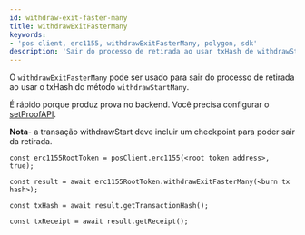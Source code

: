 ```yaml
---
id: withdraw-exit-faster-many
title: withdrawExitFasterMany
keywords:
- 'pos client, erc1155, withdrawExitFasterMany, polygon, sdk'
description: 'Sair do processo de retirada ao usar txHash de withdrawStartMany.'
---
```


O `withdrawExitFasterMany` pode ser usado para sair do processo de retirada ao usar o txHash do método `withdrawStartMany`.

É rápido porque produz prova no backend. Você precisa configurar o [setProofAPI](/docs/develop/ethereum-polygon/matic-js/set-proof-api).


**Nota**- a transação withdrawStart deve incluir um checkpoint para poder sair da retirada.

```
const erc1155RootToken = posClient.erc1155(<root token address>, true);

const result = await erc1155RootToken.withdrawExitFasterMany(<burn tx hash>);

const txHash = await result.getTransactionHash();

const txReceipt = await result.getReceipt();

```
